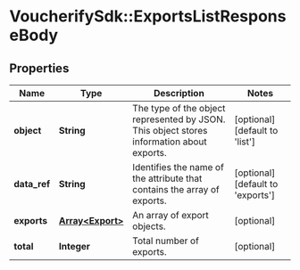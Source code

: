 # VoucherifySdk::ExportsListResponseBody

## Properties

| Name | Type | Description | Notes |
| ---- | ---- | ----------- | ----- |
| **object** | **String** | The type of the object represented by JSON. This object stores information about exports. | [optional][default to &#39;list&#39;] |
| **data_ref** | **String** | Identifies the name of the attribute that contains the array of exports. | [optional][default to &#39;exports&#39;] |
| **exports** | [**Array&lt;Export&gt;**](Export.md) | An array of export objects. | [optional] |
| **total** | **Integer** | Total number of exports. | [optional] |

